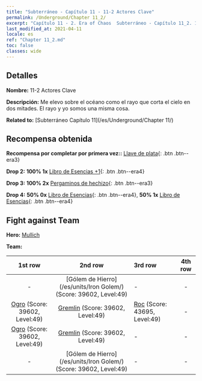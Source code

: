 ```yaml
---
title: "Subterráneo - Capítulo 11 - 11-2 Actores Clave"
permalink: /Underground/Chapter 11_2/
excerpt: "Capítulo 11 - 2. Era of Chaos  Subterráneo - Capítulo 11_2. 11-2 Actores Clave"
last_modified_at: 2021-04-11
locale: es
ref: "Chapter 11_2.md"
toc: false
classes: wide
---
```


## Detalles

 **Nombre:** 11-2 Actores Clave

 **Descripción:** Me elevo sobre el océano como el rayo que corta el cielo en dos mitades. El rayo y yo somos una misma cosa.

 **Related to:** [Subterráneo Capítulo 11](/es/Underground/Chapter 11/)

## Recompensa obtenida

 **Recompensa por completar por primera vez::** [Llave de plata](/es/Items/con_693/){: .btn .btn--era3}

 **Drop 2:** **100% 1x** [Libro de Esencias +1](/es/Items/mat_46/){: .btn .btn--era4}

 **Drop 3:** **100% 2x** [Pergaminos de hechizo](/es/Items/con_694/){: .btn .btn--era3}

 **Drop 4:** **50% 0x** [Libro de Esencias](/es/Items/mat_39/){: .btn .btn--era4}, **50% 1x** [Libro de Esencias](/es/Items/mat_39/){: .btn .btn--era4}


## Fight against Team
 **Hero:** [Mullich](/es/heroes/Mullich/)

 **Team:**


  | 1st row | 2nd row | 3rd row | 4th row |
  |:----:|:----:|:----|:----:|
  | - | [Gólem de Hierro](/es/units/Iron Golem/) (Score: 39602, Level:49)  | - | - |
  | [Ogro](/es/units/Ogre/) (Score: 39602, Level:49)  | [Gremlin](/es/units/Gremlin/) (Score: 39602, Level:49)  | [Roc](/es/units/Roc/) (Score: 43695, Level:49)  | - |
  | [Ogro](/es/units/Ogre/) (Score: 39602, Level:49)  | [Gremlin](/es/units/Gremlin/) (Score: 39602, Level:49)  | - | - |
  | - | [Gólem de Hierro](/es/units/Iron Golem/) (Score: 39602, Level:49)  | - | - |



